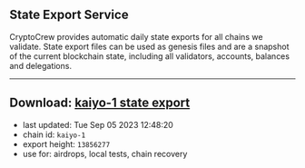 ## State Export Service
CryptoCrew provides automatic daily state exports for all chains we validate. State export files can be used as genesis files and are a snapshot of the current blockchain state, including all validators, accounts, balances and delegations.

---
**Download: [kaiyo-1 state export](https://dl.ccvalidators.com/SERVICE/kujira/kaiyo-1_export_13856277.json)**
---

- last updated: Tue Sep 05 2023 12:48:20
- chain id: `kaiyo-1`
- export height: `13856277`
- use for: airdrops, local tests, chain recovery
